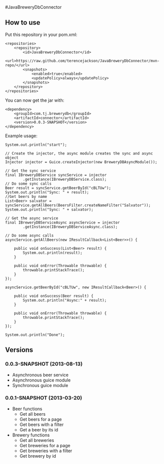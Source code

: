 #JavaBreweryDbConnector

## How to use

Put this repository in your pom.xml:

    <repositories>
    	<repository>
    		<id>JavaBreweryDbConnector</id>
    		<url>https://raw.github.com/terencejackson/JavaBreweryDbConnector/mvn-repo/</url>
    		<snapshots>
    			<enabled>true</enabled>
    			<updatePolicy>always</updatePolicy>
    		</snapshots>
    	</repository>
    </repositories>
	
You can now get the jar with:

    <dependency>
    	<groupId>com.tj.brewerydb</groupId>
    	<artifactId>connector</artifactId>
    	<version>0.0.3-SNAPSHOT</version>
    </dependency>
    
Example usage:

	System.out.println("start");
	
	// Create the injector, the async module creates the sync and async object
	Injector injector = Guice.createInjector(new BreweryDBAsyncModule());
	
	// Get the sync service
	final IBreweryDBService syncService = injector
			.getInstance(IBreweryDBService.class);
	// Do some sync calls
	Beer result = syncService.getBeerById("cBLTUw");
	System.out.println("Sync: " + result);
	//Get beers by name
	List<Beer> salvator = syncService.getAllBeers(BeersFilter.createNameFilter("Salvator"));
	System.out.println("Sync: " + salvator);
	
	// Get the async service
	final IBreweryDBServiceAsync asyncService = injector
			.getInstance(IBreweryDBServiceAsync.class);
	
	// Do some async calls
	asyncService.getAllBeers(new IResultCallback<List<Beer>>() {
	
		public void onSuccess(List<Beer> result) {
			System.out.println(result);
		}
	
		public void onError(Throwable throwable) {
			throwable.printStackTrace();
		}
	});

	asyncService.getBeerById("cBLTUw", new IResultCallback<Beer>() {

		public void onSuccess(Beer result) {
			System.out.println("Async:" + result);
		}
	
		public void onError(Throwable throwable) {
			throwable.printStackTrace();
		}
	});
	 
	System.out.println("Done");
	    
## Versions
### 0.0.3-SNAPSHOT (2013-08-13)
* Asynchronous beer service
* Asynchronous guice module
* Synchronous guice module

### 0.0.1-SNAPSHOT (2013-03-20)
* Beer functions
    * Get all beers
    * Get beers for a page
    * Get beers with a filter
    * Get a beer by its id
* Brewery functions
    * Get all breweries
    * Get breweries for a page
    * Get breweries with a filter
    * Get brewery by id

